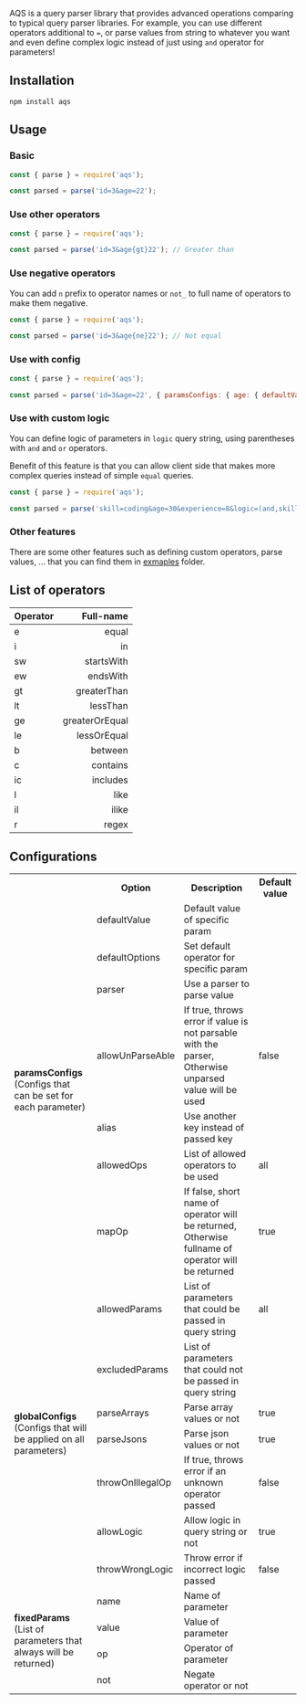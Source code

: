 AQS is a query parser library that provides advanced operations comparing to typical query parser libraries.
For example, you can use different operators additional to `=`, or parse values from string to whatever you want and even define complex logic instead of just using `and` operator for parameters!

## Installation

```npm
npm install aqs
```

## Usage

### Basic
```javascript
const { parse } = require('aqs');

const parsed = parse('id=3&age=22');
```

### Use other operators
```javascript
const { parse } = require('aqs');

const parsed = parse('id=3&age{gt}22'); // Greater than
```

### Use negative operators
You can add `n` prefix to operator names or `not_` to full name of operators to make them negative.
```javascript
const { parse } = require('aqs');

const parsed = parse('id=3&age{ne}22'); // Not equal
``` 

### Use with config
```javascript
const { parse } = require('aqs');

const parsed = parse('id=3&age=22', { paramsConfigs: { age: { defaultValue: 20 } } });
```

### Use with custom logic
You can define logic of parameters in `logic` query string, using parentheses with `and` and `or` operators.

Benefit of this feature is that you can allow client side that makes more complex queries instead of simple `equal` queries.
```javascript
const { parse } = require('aqs');

const parsed = parse('skill=coding&age=30&experience=8&logic=(and,skill,(or,age,experience))');   // skill==coding and (age==30 or experience==8)
```
### Other features
There are some other features such as defining custom operators, parse values, ... that you can find them in [exmaples](https://github.com/noorzaie/aqs/tree/master/examples) folder.

## List of operators

| Operator        | Full-name           |
| ------------- | -------------:|
| e      | equal |
| i      | in      |
| sw | startsWith      |
| ew | endsWith      |
| gt | greaterThan      |
| lt | lessThan      |
| ge | greaterOrEqual      |
| le | lessOrEqual      |
| b | between      |
| c | contains      |
| ic | includes      |
| l | like      |
| il | ilike      |
| r | regex      |

## Configurations

<table>
<tr>
<td></td>
<th>Option</th>
<th>Description</th>
<th>Default value</th>
</tr>
<tr><td rowspan="7"><b>paramsConfigs</b><br>(Configs that can be set for each parameter)</td>
<td>defaultValue</td><td>Default value of specific param</td><td></td></tr>
<tr><td>defaultOptions</td><td>Set default operator for specific param</td><td></td></tr>
<tr><td>parser</td><td>Use a parser to parse value</td><td></td></tr>
<tr><td>allowUnParseAble</td><td>If true, throws error if value is not parsable with the parser, Otherwise unparsed value will be used</td><td>false</td></tr>
<tr><td>alias</td><td>Use another key instead of passed key</td><td></td></tr>
<tr><td>allowedOps</td><td>List of allowed operators to be used</td><td>all</td></tr>
<tr><td>mapOp</td><td>If false, short name of operator will be returned, Otherwise fullname of operator will be returned</td><td>true</td></tr>

<tr><td rowspan="7"><b>globalConfigs</b><br>(Configs that will be applied on all parameters)</td>
<td>allowedParams</td><td>List of parameters that could be passed in query string</td><td>all</td></tr>
<tr><td>excludedParams</td><td>List of parameters that could not be passed in query string</td><td></td></tr>
<tr><td>parseArrays</td><td>Parse array values or not</td><td>true</td></tr>
<tr><td>parseJsons</td><td>Parse json values or not</td><td>true</td></tr>
<tr><td>throwOnIllegalOp</td><td>If true, throws error if an unknown operator passed</td><td>false</td></tr>
<tr><td>allowLogic</td><td>Allow logic in query string or not</td><td>true</td></tr>
<tr><td>throwWrongLogic</td><td>Throw error if incorrect logic passed</td><td>false</td></tr>

<tr><td rowspan="7"><b>fixedParams</b><br>(List of parameters that always will be returned)</td>
<td>name</td><td>Name of parameter</td><td></td></tr>
<tr><td>value</td><td>Value of parameter</td><td></td></tr>
<tr><td>op</td><td>Operator of parameter</td><td></td></tr>
<tr><td>not</td><td>Negate operator or not</td><td></td></tr>

</table>
